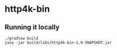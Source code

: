 # http4k-bin

## Running it locally

```
./gradlew build
java -jar build/libs/http4k-bin-1.0-SNAPSHOT.jar
```
